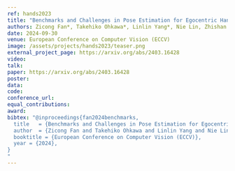 ```yaml
---
ref: hands2023
title: "Benchmarks and Challenges in Pose Estimation for Egocentric Hand Interactions with Objects"
authors: Zicong Fan*, Takehiko Ohkawa*, Linlin Yang*, Nie Lin, Zhishan Zhou, Shihao Zhou, Jiajun Liang, Zhong Gao, Xuanyang Zhang, Xue Zhang, Fei Li, Liu Zheng, Feng Lu, Karim Abou Zeid, Bastian Leibe, Jeongwan On, Seungryul Baek, Aditya Prakash, Saurabh Gupta, Kun He, Yoichi Sato, Otmar Hilliges, Hyung Jin Chang, Angela Yao
date: 2024-09-30
venue: European Conference on Computer Vision (ECCV)
image: /assets/projects/hands2023/teaser.png
external_project_page: https://arxiv.org/abs/2403.16428
video: 
talk: 
paper: https://arxiv.org/abs/2403.16428
poster: 
data: 
code: 
conference_url: 
equal_contributions: 
award: 
bibtex: "@inproceedings{fan2024benchmarks,
  title   = {Benchmarks and Challenges in Pose Estimation for Egocentric Hand Interactions with Objects},
  author  = {Zicong Fan and Takehiko Ohkawa and Linlin Yang and Nie Lin and Zhishan Zhou and Shihao Zhou and Jiajun Liang and Zhong Gao and Xuanyang Zhang and Xue Zhang and Fei Li and Liu Zheng and Feng Lu and Karim Abou Zeid and Bastian Leibe and Jeongwan On and Seungryul Baek and Aditya Prakash and Saurabh Gupta and Kun He and Yoichi Sato and Otmar Hilliges and Hyung Jin Chang and Angela Yao},
  booktitle = {European Conference on Computer Vision (ECCV)},
  year = {2024},
}
"
---
```


